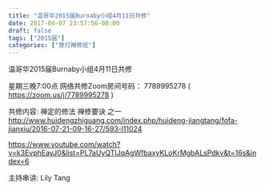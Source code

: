 ```yaml
---
title: "温哥华2015届Burnaby小组4月11日共修"
date: 2017-04-07 23:57:56-08:00
draft: false
tags: ["2015届"]
categories: ["慧灯禅修班"]
---
```

温哥华2015届Burnaby小组4月11日共修

星期三晚7:00点
网络共修Zoom房间号码： 7789995278 ( https://zoom.us/j/7789995278 )

共修内容:
禅定的修法 禅修要诀 之一
http://www.huidengzhiguang.com/index.php/huideng-jiangtang/fofa-jianxiu/2016-07-21-09-16-27/593-l11024

https://www.youtube.com/watch?v=k3EvphEayJ0&list=PL7aUyQTIJqAgWfbaxyKLoKrMgbALsPdkv&t=16s&index=6

主持串讲: Lily Tang
